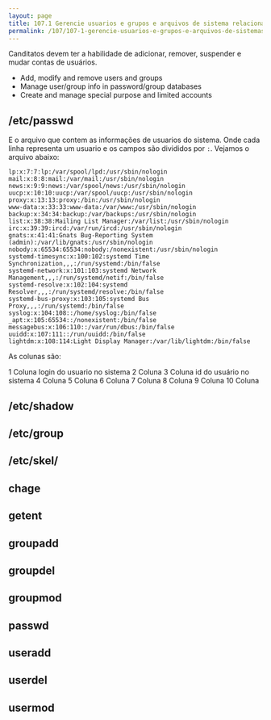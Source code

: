 ```yaml
---
layout: page
title: 107.1 Gerencie usuarios e grupos e arquivos de sistema relacionados
permalink: /107/107-1-gerencie-usuarios-e-grupos-e-arquivos-de-sistemas-relacionados
---
```


Canditatos devem ter a habilidade de adicionar, remover, suspender e mudar contas de usuários.

* Add, modify and remove users and groups
* Manage user/group info in password/group databases
* Create and manage special purpose and limited accounts


## /etc/passwd

E o arquivo que contem as informações de usuarios do sistema. Onde cada linha representa um usuario e os campos são divididos por `:`. Vejamos o arquivo abaixo:

	lp:x:7:7:lp:/var/spool/lpd:/usr/sbin/nologin
	mail:x:8:8:mail:/var/mail:/usr/sbin/nologin
	news:x:9:9:news:/var/spool/news:/usr/sbin/nologin
	uucp:x:10:10:uucp:/var/spool/uucp:/usr/sbin/nologin
	proxy:x:13:13:proxy:/bin:/usr/sbin/nologin
	www-data:x:33:33:www-data:/var/www:/usr/sbin/nologin
	backup:x:34:34:backup:/var/backups:/usr/sbin/nologin
	list:x:38:38:Mailing List Manager:/var/list:/usr/sbin/nologin
	irc:x:39:39:ircd:/var/run/ircd:/usr/sbin/nologin
	gnats:x:41:41:Gnats Bug-Reporting System (admin):/var/lib/gnats:/usr/sbin/nologin
	nobody:x:65534:65534:nobody:/nonexistent:/usr/sbin/nologin
	systemd-timesync:x:100:102:systemd Time Synchronization,,,:/run/systemd:/bin/false
	systemd-network:x:101:103:systemd Network Management,,,:/run/systemd/netif:/bin/false
	systemd-resolve:x:102:104:systemd Resolver,,,:/run/systemd/resolve:/bin/false
	systemd-bus-proxy:x:103:105:systemd Bus Proxy,,,:/run/systemd:/bin/false
	syslog:x:104:108::/home/syslog:/bin/false
	_apt:x:105:65534::/nonexistent:/bin/false
	messagebus:x:106:110::/var/run/dbus:/bin/false
	uuidd:x:107:111::/run/uuidd:/bin/false
	lightdm:x:108:114:Light Display Manager:/var/lib/lightdm:/bin/false

As colunas são:

1 Coluna login do usuario no sistema 
2 Coluna
3 Coluna id do usuário no sistema
4 Coluna
5 Coluna
6 Coluna
7 Coluna
8 Coluna
9 Coluna
10 Coluna



## /etc/shadow
## /etc/group
## /etc/skel/
## chage
## getent
## groupadd
## groupdel
## groupmod
## passwd
## useradd
## userdel
## usermod